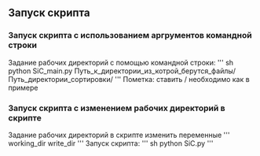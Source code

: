 ## Запуск скрипта
### Запуск скрипта с использованием аргрументов командной строки
Задание рабочих директорий с помощью командной строки:
''' sh
python SiC_main.py Путь_к_директории_из_котрой_берутся_файлы/ Путь_директории_сортировки/
'''
Пометка: ставить / необходимо как в примере

### Запуск скрипта с изменением рабочих директорий в скрипте
Задание рабочих директорий в скрипте
изменить переменные
'''
working_dir
write_dir
'''
Запуск скрипта:
''' sh
python SiC.py
'''